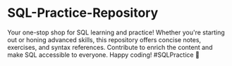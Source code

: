 # SQL-Practice-Repository
Your one-stop shop for SQL learning and practice! Whether you're starting out or honing advanced skills, this repository offers concise notes, exercises, and syntax references. Contribute to enrich the content and make SQL accessible to everyone. Happy coding! #SQLPractice 🚀
